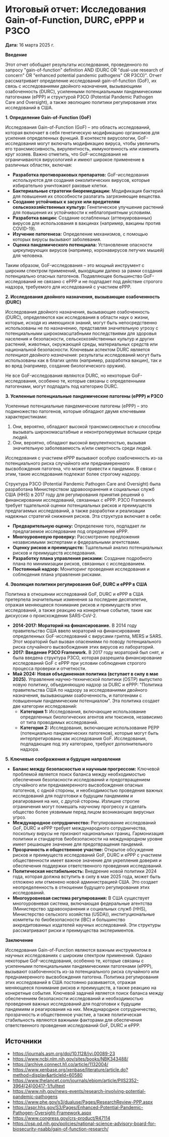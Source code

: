 # Итоговый отчет: Исследования Gain-of-Function, DURC, ePPP и P3CO

**Дата:** 16 марта 2025 г.

**Введение**

Этот отчет обобщает результаты исследования, проведенного по запросу "gain-of-function" definition AND (DURC OR "dual-use research of concern" OR "enhanced potential pandemic pathogens" OR P3CO)".  Отчет рассматривает определение исследований gain-of-function (GoF), их связь с исследованиями двойного назначения, вызывающими озабоченность (DURC), усиленными потенциальными пандемическими патогенами (ePPP) и структурой P3CO (Potential Pandemic Pathogen Care and Oversight), а также эволюцию политики регулирования этих исследований в США.

**1. Определение Gain-of-Function (GoF)**

Исследования Gain-of-Function (GoF) – это область исследований, которая включает в себя генетическую модификацию организмов для усиления определенных функций. В контексте вирусологии, GoF-исследования могут включать модификацию вируса, чтобы увеличить его трансмиссивность, вирулентность, иммуногенность или изменить круг хозяев. Важно отметить, что GoF-исследования не ограничиваются вирусологией и имеют широкое применение в различных областях, включая:

*   **Разработка противораковых препаратов:** GoF-исследования используются для создания онколитических вирусов, которые избирательно уничтожают раковые клетки.
*   **Бактериальные стратегии биоремедиации:**  Модификация бактерий для повышения их способности разлагать загрязняющие вещества.
*   **Создание устойчивых к засухе или вредителям сельскохозяйственных культур:**  Генетическое улучшение растений для повышения их устойчивости к неблагоприятным условиям.
*   **Разработка вакцин:** Создание ослабленных (аттенуированных) вирусов для использования в вакцинах (например, вакцины против COVID-19).
*   **Изучение патогенеза:** Определение механизмов, с помощью которых вирусы вызывают заболевания.
*   **Оценка пандемического потенциала:** Установление опасности циркулирующих вирусов (например, коронавирусов летучих мышей) для человека.

Таким образом, GoF-исследования – это мощный инструмент с широким спектром применений, выходящим далеко за рамки создания потенциально опасных патогенов. Подавляющее большинство GoF-исследований не связано с ePPP и не подпадает под действие строгого надзора, требуемого для исследований с участием ePPP.

**2. Исследования двойного назначения, вызывающие озабоченность (DURC)**

Исследования двойного назначения, вызывающие озабоченность (DURC), определяются как исследования в области наук о жизни, которые, исходя из имеющихся знаний, могут быть непосредственно использованы не по назначению, представляя значительную угрозу с потенциальными широкомасштабными последствиями для здоровья населения и безопасности, сельскохозяйственных культур и других растений, животных, окружающей среды, материальных средств или национальной безопасности.  Ключевым аспектом DURC является *потенциал двойного назначения*: результаты исследований могут быть использованы как в благих целях (например, разработка вакцин), так и во вред (например, создание биологического оружия).

Не все GoF-исследования являются DURC, но некоторые GoF-исследования, особенно те, которые связаны с определенными патогенами, могут подпадать под категорию DURC.

**3. Усиленные потенциальные пандемические патогены (ePPP) и P3CO**

Усиленные потенциальные пандемические патогены (ePPP) – это подмножество патогенов, которые обладают двумя ключевыми характеристиками:

1.  Они, вероятно, обладают высокой трансмиссивностью и способны вызывать широкомасштабные и неконтролируемые вспышки среди людей.
2.  Они, вероятно, обладают высокой вирулентностью, вызывая значительную заболеваемость и/или смертность среди людей.

Исследования с участием ePPP вызывают особую озабоченность из-за потенциального риска случайного или преднамеренного высвобождения патогена, что может привести к пандемии. В связи с этим, такие исследования подлежат более строгому надзору.

Структура P3CO (Potential Pandemic Pathogen Care and Oversight) была разработана Министерством здравоохранения и социальных служб США (HHS) в 2017 году для регулирования принятия решений о финансировании исследований, связанных с ePPP. P3CO Framework требует тщательной оценки потенциальных рисков и преимуществ предлагаемых исследований, а также разработки и реализации надежных стратегий снижения рисков.  Эта структура включает в себя:

*   **Предварительную оценку:** Определение того, подпадает ли предлагаемое исследование под определение ePPP.
*   **Многоуровневую проверку:** Рассмотрение предложения независимыми экспертами и федеральными агентствами.
*   **Оценку рисков и преимуществ:**  Тщательный анализ потенциальных рисков и преимуществ исследования.
*   **Разработку плана управления рисками:**  Создание подробного плана по минимизации рисков, связанных с исследованием.
*   **Постоянный надзор:**  Мониторинг проведения исследования и соблюдения плана управления рисками.

**4. Эволюция политики регулирования GoF, DURC и ePPP в США**

Политика в отношении исследований GoF, DURC и ePPP в США претерпела значительные изменения за последнее десятилетие, отражая меняющееся понимание рисков и преимуществ этих исследований, а также реакцию на конкретные события, такие как дискуссии о происхождении SARS-CoV-2.

*   **2014-2017: Мораторий на финансирование.**  В 2014 году правительство США ввело мораторий на финансирование определенных GoF-исследований с вирусами гриппа, MERS и SARS. Этот мораторий был вызван опасениями по поводу потенциального риска случайного высвобождения этих вирусов из лабораторий.
*   **2017: Введение P3CO Framework.**  В 2017 году мораторий был снят, и была введена структура P3CO, которая разрешила финансирование исследований GoF с ePPP при условии соблюдения строгого процесса проверки и отчетности.
*   **Май 2024: Новая объединенная политика (вступает в силу в мае 2025).**  Управление научно-технической политики (OSTP) выпустило новую политику, объединяющую надзор за DURC и ePPP: "Политика правительства США по надзору за исследованиями двойного назначения, вызывающими озабоченность, и патогенами с повышенным пандемическим потенциалом". Эта политика создает две категории исследований:
    *   **Категория 1:** Исследования, включающие использование определенных биологических агентов или токсинов, независимо от типа проводимых исследований.
    *   **Категория 2:** Исследования, включающие использование PEPP (потенциально пандемических патогенов), которые могут быть интерпретированы как исследования GoF. Исследования, подпадающие под эту категорию, требуют дополнительного надзора.

**5. Ключевые соображения и будущие направления**

*   **Баланс между безопасностью и научным прогрессом:**  Ключевой проблемой является поиск баланса между необходимостью обеспечения безопасности исследований и предотвращением случайного или преднамеренного высвобождения опасных патогенов, с одной стороны, и необходимостью проведения важных исследований для подготовки к будущим пандемиям и реагирования на них, с другой стороны. Излишне строгие ограничения могут помешать научному прогрессу и сделать общество более уязвимым перед лицом возникающих вирусных угроз.
*   **Международное сотрудничество:**  Регулирование исследований GoF, DURC и ePPP требует международного сотрудничества, поскольку вирусы не признают национальных границ. Гармонизация политики и стандартов биобезопасности на международном уровне имеет решающее значение для предотвращения пандемий.
*   **Прозрачность и общественное участие:**  Открытое обсуждение рисков и преимуществ исследований GoF, DURC и ePPP с участием общественности имеет важное значение для укрепления доверия и обеспечения поддержки ответственного проведения исследований.
*   **Политическая нестабильность:** Внедрение новой политики 2024 года, которая должна вступить в силу в мае 2025 года, может быть отложено или отменено новой администрацией США. Это создает неопределенность в отношении будущего регулирования этих исследований.
* **Многоуровневая система регулирования:** В США существует многоуровневая система, включающая федеральные агентства (Министерство здравоохранения и социальных служб (HHS), Министерство сельского хозяйства (USDA)), институциональные комитеты по биобезопасности (IBC) и большинство аккредитованных издателей научных исследований. Эти структуры рассматривают риски и преимущества экспериментов.

**Заключение**

Исследования Gain-of-Function являются важным инструментом в научных исследованиях с широким спектром применений. Однако некоторые GoF-исследования, особенно те, которые связаны с усиленными потенциальными пандемическими патогенами (ePPP), вызывают озабоченность из-за потенциального риска случайного или преднамеренного высвобождения патогена.  Политика регулирования этих исследований в США постоянно развивается, отражая меняющееся понимание рисков и преимуществ, а также реакцию на конкретные события.  Ключевой задачей является поиск баланса между обеспечением безопасности исследований и необходимостью проведения важных исследований для подготовки к будущим пандемиям и реагирования на них. Международное сотрудничество, прозрачность и общественное участие, а также политическая стабильность являются важными факторами для обеспечения ответственного проведения исследований GoF, DURC и ePPP.


## Источники

- https://journals.asm.org/doi/10.1128/jvi.00089-23
- https://www.ncbi.nlm.nih.gov/sites/books/NBK343488/
- https://archive.connect.h1.co/article/1132004/
- https://www.xenbase.org/xenbase/literature/article.do?method=display&articleId=60580
- https://www.thelancet.com/journals/ebiom/article/PIIS2352-3964(24)00417-1/fulltext
- https://www.nih.gov/news-events/research-involving-potential-pandemic-pathogens
- https://www.phe.gov/s3/dualuse/Pages/ResearchReview-PPP.aspx
- https://aspr.hhs.gov/S3/Pages/Enhanced-Potential-Pandemic-Pathogen-Oversight-Framework.aspx
- https://www.congress.gov/crs-product/R47114
- https://osp.od.nih.gov/policies/national-science-advisory-board-for-biosecurity-nsabb/gain-of-function-research/
